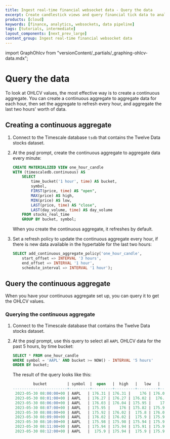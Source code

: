 ```yaml
---
title: Ingest real-time financial websocket data - Query the data
excerpt: Create candlestick views and query financial tick data to analyze price changes
products: [cloud]
keywords: [finance, analytics, websockets, data pipeline]
tags: [tutorials, intermediate]
layout_components: [next_prev_large]
content_group: Ingest real-time financial websocket data
---
```


import GraphOhlcv from "versionContent/_partials/_graphing-ohlcv-data.mdx";

# Query the data

To look at OHLCV values, the most effective way is to create a continuous
aggregate. You can create a continuous aggregate to aggregate data
for each hour, then set the aggregate to refresh every hour, and aggregate
the last two hours' worth of data.

<Procedure>

## Creating a continuous aggregate

1.  Connect to the Timescale database `tsdb` that contains the Twelve Data
    stocks dataset.

1.  At the psql prompt, create the continuous aggregate to aggregate data every
    minute:

    ```sql
    CREATE MATERIALIZED VIEW one_hour_candle
    WITH (timescaledb.continuous) AS
        SELECT
            time_bucket('1 hour', time) AS bucket,
            symbol,
            FIRST(price, time) AS "open",
            MAX(price) AS high,
            MIN(price) AS low,
            LAST(price, time) AS "close",
            LAST(day_volume, time) AS day_volume
        FROM stocks_real_time
        GROUP BY bucket, symbol;
    ```

    When you create the continuous aggregate, it refreshes by default.

1.  Set a refresh policy to update the continuous aggregate every hour,
    if there is new data available in the hypertable for the last two hours:

    ```sql
    SELECT add_continuous_aggregate_policy('one_hour_candle',
        start_offset => INTERVAL '3 hours',
        end_offset => INTERVAL '1 hour',
        schedule_interval => INTERVAL '1 hour');
    ```

</Procedure>

## Query the continuous aggregate

When you have your continuous aggregate set up, you can query it to get the
OHLCV values.

<Procedure>

### Querying the continuous aggregate

1.  Connect to the Timescale database that contains the Twelve Data
    stocks dataset.

1.  At the psql prompt, use this query to select all `AAPL` OHLCV data for the
    past 5 hours, by time bucket:

    ```sql
    SELECT * FROM one_hour_candle
    WHERE symbol = 'AAPL' AND bucket >= NOW() - INTERVAL '5 hours'
    ORDER BY bucket;
    ```

    The result of the query looks like this:

    ```sql
             bucket         | symbol  |  open   |  high   |   low   |  close  | day_volume
    ------------------------+---------+---------+---------+---------+---------+------------
     2023-05-30 08:00:00+00 | AAPL   | 176.31 | 176.31 |    176 | 176.01 |
     2023-05-30 08:01:00+00 | AAPL   | 176.27 | 176.27 | 176.02 |  176.2 |
     2023-05-30 08:06:00+00 | AAPL   | 176.03 | 176.04 | 175.95 |    176 |
     2023-05-30 08:07:00+00 | AAPL   | 175.95 |    176 | 175.82 | 175.91 |
     2023-05-30 08:08:00+00 | AAPL   | 175.92 | 176.02 |  175.8 | 176.02 |
     2023-05-30 08:09:00+00 | AAPL   | 176.02 | 176.02 |  175.9 | 175.98 |
     2023-05-30 08:10:00+00 | AAPL   | 175.98 | 175.98 | 175.94 | 175.94 |
     2023-05-30 08:11:00+00 | AAPL   | 175.94 | 175.94 | 175.91 | 175.91 |
     2023-05-30 08:12:00+00 | AAPL   |  175.9 | 175.94 |  175.9 | 175.94 |
    ```

</Procedure>

<GraphOhlcv />
